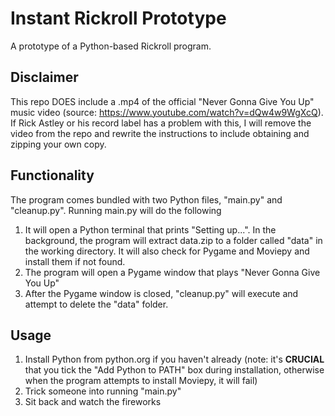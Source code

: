 # Instant Rickroll Prototype
A prototype of a Python-based Rickroll program.

## Disclaimer
This repo DOES include a .mp4 of the official "Never Gonna Give You Up" music video (source: https://www.youtube.com/watch?v=dQw4w9WgXcQ). If Rick Astley or his record label has a problem with this, I will remove the video from the repo and rewrite the instructions to include obtaining and zipping your own copy.

## Functionality
The program comes bundled with two Python files, "main.py" and "cleanup.py". Running main.py will do the following
1. It will open a Python terminal that prints "Setting up...". In the background, the program will extract data.zip to a folder called "data" in the working directory. It will also check for Pygame and Moviepy and install them if not found.
2. The program will open a Pygame window that plays "Never Gonna Give You Up"
3. After the Pygame window is closed, "cleanup.py" will execute and attempt to delete the "data" folder. 

## Usage
1. Install Python from python.org if you haven't already (note: it's **CRUCIAL** that you tick the "Add Python to PATH" box during installation, otherwise when the program attempts to install Moviepy, it will fail)
2. Trick someone into running "main.py"
3. Sit back and watch the fireworks
